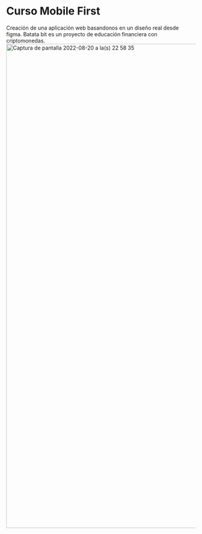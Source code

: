 # Curso Mobile First
Creación de una aplicación web basandonos en un diseño real desde figma. Batata bit es un proyecto de educación financiera con criptomonedas.
<img width="1284" alt="Captura de pantalla 2022-08-20 a la(s) 22 58 35" src="https://user-images.githubusercontent.com/83618278/185772093-7a10ba4f-8589-47e7-82d8-38142799c2ca.png">

